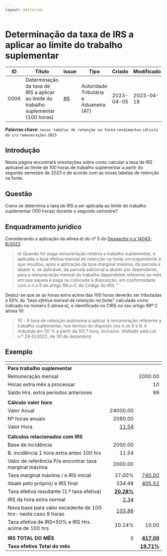 ```yaml
---
layout: editorial
---
```


# Determinação da taxa de IRS a aplicar ao limite do trabalho suplementar

| ID   | Título                                                                              | Issue                                                      | Tipo                                   | Criado     | Modificado |
| ---- | ----------------------------------------------------------------------------------- | ---------------------------------------------------------- | -------------------------------------- | ---------- | ---------- |
| 0006 | Determinação da taxa de IRS a aplicar ao limite do trabalho suplementar (100 horas) | [#6](https://github.com/assoft-portugal/wg-rh-pt/issues/6) | Autoridade Tributária e Aduaneira (AT) | 2023-04-05 | 2023-04-18 |

**Palavras chave**: `novas tabelas de retenção na fonte` `rendimentos` `cálculo de irs` `remunerações` `2023`

## Introdução

Nesta página encontrará orientações sobre como calcular a taxa de IRS aplicável ao limite de 100 horas de trabalho suplementar a partir do segundo semestre de 2023 e de acordo com as novas tabelas de retenção na fonte.

## Questão

Como se determina a taxa de IRS a ser aplicada ao limite do trabalho suplementar (100 horas) durante o segundo semestre?

## Enquadramento jurídico

Considerando a aplicação da alínea e) do nº 5 do [Despacho n.o 14043-B/2022](https://info.portaldasfinancas.gov.pt/pt/atualidades/legislativa/Paginas/Despacho\_14043\_B\_2022.aspx):

> e) Quando for paga remuneração relativa a trabalho suplementar, é aplicada a taxa efetiva mensal de retenção na fonte correspondente à que resultou, após a aplicação da taxa marginal máxima, da parcela a abater e, se aplicável, da parcela adicional a abater por dependente, para a remuneração mensal do trabalho dependente referente ao mês em que aquela é paga ou colocada à disposição, em conformidade com o n.o 8 do artigo 99.o-C do Código do IRS; “

Deduz-se que se as horas extra acima das 100 horas deverão ser tributadas a 50% da _“taxa efetiva mensal de retenção na fonte”_ calculada como indicado no número 5 alínea e), e identificado no CIRS no seu artigo 99º C alínea 10:

> 10 - A taxa de retenção autónoma a aplicar à remuneração referente a trabalho suplementar, nos termos do disposto nos n.os 5 e 8, é reduzida em 50 % a partir da 101.ª hora, inclusive. (Aditado pela Lei n.º 24-D/2022, de 30 de dezembro)

## Exemplo

<table data-header-hidden data-full-width="false"><thead><tr><th width="450"></th><th align="right"></th><th align="right"></th></tr></thead><tbody><tr><td><strong>Para trabalho suplementar</strong></td><td align="right"></td><td align="right"></td></tr><tr><td>Remuneração mensal</td><td align="right"></td><td align="right">2000.00</td></tr><tr><td>Horas extra mês a processar</td><td align="right"></td><td align="right">10</td></tr><tr><td>Saldo Hrs. extra períodos anteriores</td><td align="right"></td><td align="right">99</td></tr><tr><td></td><td align="right"></td><td align="right"></td></tr><tr><td><strong>Cálculo valor hora</strong></td><td align="right"></td><td align="right"></td></tr><tr><td>Valor Anual</td><td align="right">24000.00</td><td align="right"></td></tr><tr><td>Nº horas anuais</td><td align="right">2080.00</td><td align="right"></td></tr><tr><td>Valor Hora</td><td align="right"><a data-footnote-ref href="#user-content-fn-1">11.54</a></td><td align="right"></td></tr><tr><td></td><td align="right"></td><td align="right"></td></tr><tr><td><strong>Cálculos relacionados com IRS</strong></td><td align="right"></td><td align="right"></td></tr><tr><td>Base de incidência</td><td align="right">2000.00</td><td align="right"></td></tr><tr><td>B. incidência 1 hora extra antes 100 hrs</td><td align="right">11.54</td><td align="right"></td></tr><tr><td>Valor de referência P/a encontrar taxa marginal máxima</td><td align="right">2000.00</td><td align="right"></td></tr><tr><td>Taxa marginal máxima / e IRS inicial</td><td align="right">37.00%</td><td align="right"><a data-footnote-ref href="#user-content-fn-2">740.00</a></td></tr><tr><td>Abate pelo próprio/ e IRS final</td><td align="right">334.48</td><td align="right"><a data-footnote-ref href="#user-content-fn-3">405.52</a></td></tr><tr><td>Taxa efetiva resultante (1.ª taxa efetiva)</td><td align="right"><a data-footnote-ref href="#user-content-fn-4"><strong>2</strong></a><a data-footnote-ref href="#user-content-fn-5"><strong>0.28%</strong></a></td><td align="right"></td></tr><tr><td>IRS da hora extra normal</td><td align="right"><a data-footnote-ref href="#user-content-fn-6">2.34</a></td><td align="right"></td></tr><tr><td>Nova base para valor excedente de 100 hrs- neste caso 9 horas</td><td align="right"><a data-footnote-ref href="#user-content-fn-7">103.86</a></td><td align="right"></td></tr><tr><td>Taxa efetiva de IRS*50% e IRS Hrs. acima de 100 hrs</td><td align="right">10.14%</td><td align="right">10.00</td></tr><tr><td></td><td align="right"></td><td align="right"></td></tr><tr><td><strong>IRS TOTAL DO MÊS</strong></td><td align="right">0</td><td align="right"><a data-footnote-ref href="#user-content-fn-8"><strong>417.00</strong></a></td></tr><tr><td><strong>Taxa efetiva Total do mês</strong></td><td align="right"></td><td align="right"><a data-footnote-ref href="#user-content-fn-9"><strong>19.71%</strong></a></td></tr></tbody></table>



[^1]: Considerando que as horas extra são todas a este valor, somente para simplificar

[^2]: Cálculo de IRS pela fórmula do 2.ºsemestre

[^3]: 2000 (get taxa) 37% com o mesmo valor get valor de abate 334.48

[^4]: **405.52/2000.00**

[^5]: 405.52/2000.00

[^6]: 11.54\*20.28%

[^7]: 11.54?\*9

[^8]: Fórmula de Cálculo de IRS para quem não tem dependentes

[^9]: 417/(2000.00+103.86+11.54)
